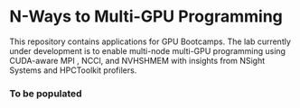 # N-Ways to Multi-GPU Programming

This repository contains applications for GPU Bootcamps. The lab currently under development is to enable multi-node multi-GPU programming using CUDA-aware MPI , NCCl, and NVHSHMEM with insights from NSight Systems and HPCToolkit profilers.

### To be populated
